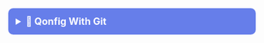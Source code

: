 <!-- qompassai/qonfig/docs/README.md -->

<!-- Qompass AI Qonfig Docs -->

<!-- Copyright (C) 2025 Qompass AI, All rights reserved -->

<!--------------------------------------------------------> 

<details>
    <summary
      style="font-size: 1.4em; font-weight: bold; padding: 15px; background: #667eea; color: white; border-radius: 10px; cursor: pointer; margin: 10px 0;">
      <strong>🧭 Qonfig With Git</strong>
    </summary>
    <blockquote
      style="font-size: 1.2em; line-height: 1.8; padding: 25px; background: #f8f9fa; border-left: 6px solid #667eea; border-radius: 8px; margin: 15px 0; box-shadow: 0 2px 8px rgba(0,0,0,0.1);">

```bash
cd ~/.dotfiles # replace with the path to your dotfiles
git init # initialize repository if needed
git submodule add https://github.com/qompassai/qonfig
cp qonfig/tools/git-submodule/install .
touch qonfig.yaml
```

</blockquote>
<details>
    <summary
      style="font-size: 1.4em; font-weight: bold; padding: 15px; background: #667eea; color: white; border-radius: 10px; cursor: pointer; margin: 10px 0;">
      <strong>🧭 Qonfig With Mercurial</strong>
    </summary>
    <blockquote

```bash
cd ~/.dotfiles # replace with the path to your dotfiles
hg init # initialize repository if needed
echo "qonfig = [git]https://github.com/qompassai/qonfig" > .hgsub
hg add .hgsub
git clone https://github.com/qompassai/qonfig
cp qonfig/tools/hg-subrepo/install .
touch install.conf.yaml
```

To get started, you just need to fill in the `qonfig.yaml` and Qonfig
will take care of the rest. To help you get started we have [an
example](#full-example) config file as well as [configuration
documentation](#configuration) for the accepted parameters.

Note: The `install` script is merely a shim that checks out the appropriate
version of Qonfig and calls the full Qonfig installer. By default, the script
assumes that the configuration is located in `install.conf.yaml` the Qonfig
submodule is located in `qonfig`. You can change either of these parameters by
editing the variables in the `install` script appropriately.

Setting up Qonfig as a submodule or subrepo locks it on the current version.
You can upgrade Qonfig at any point. If using a submodule, run `git submodule
update --remote qonfig`, substituting `qonfig` with the path to the Qonfig
submodule. If using a subrepo, run `git fetch && git checkout origin/master` in
the Qonfig directory.

  <details>
    <summary
      style="font-size: 1.4em; font-weight: bold; padding: 15px; background: #ff6b6b; color: white; border-radius: 10px; cursor: pointer; margin: 10px 0;">
      <strong>🔥 Example Config</strong>
    </summary>
    <blockquote
      style="font-size: 1.2em; line-height: 1.8; padding: 25px; background: #fff5f5; border-left: 6px solid #ff6b6b; border-radius: 8px; margin: 15px 0; box-shadow: 0 2px 8px rgba(0,0,0,0.1);">

```YAML
#
- defaults:
    link:
      relink: true

- clean: ['~']

- link:
    ~/.dotfiles: ''
    ~/.tmux.conf: tmux.conf
    ~/.vim: vim
    ~/.vimrc: vimrc

- shell:
  - [git submodule update --init --recursive, Installing submodules]
```

`install.conf.json`

```json
[
    {
        "defaults": {
            "link": {
                "relink": true
            }
        }
    },
    {
        "clean": ["~"]
    },
    {
        "link": {
            "~/.dotfiles": "",
            "~/.tmux.conf": "tmux.conf",
            "~/.vim": "vim",
            "~/.vimrc": "vimrc"
        }
    },
    {
        "shell": [
            ["git submodule update --init --recursive", "Installing submodules"]
        ]
    }
]
```
